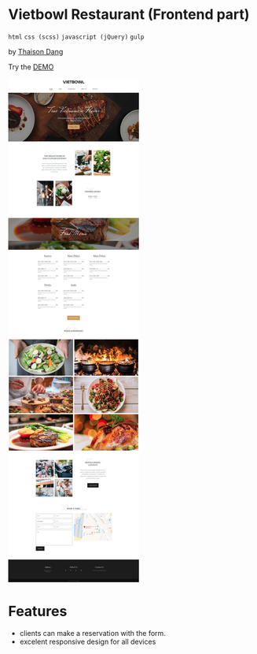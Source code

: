# Vietbowl Restaurant (Frontend part)

`html` `css (scss)` `javascript (jQuery)` `gulp`



by [Thaison Dang](https://github.com/thaisonbk57)


Try the [DEMO](#)


![screenshot](./screenshot.jpg)


# Features

- clients can make a reservation with the form.
- excelent responsive design for all devices
